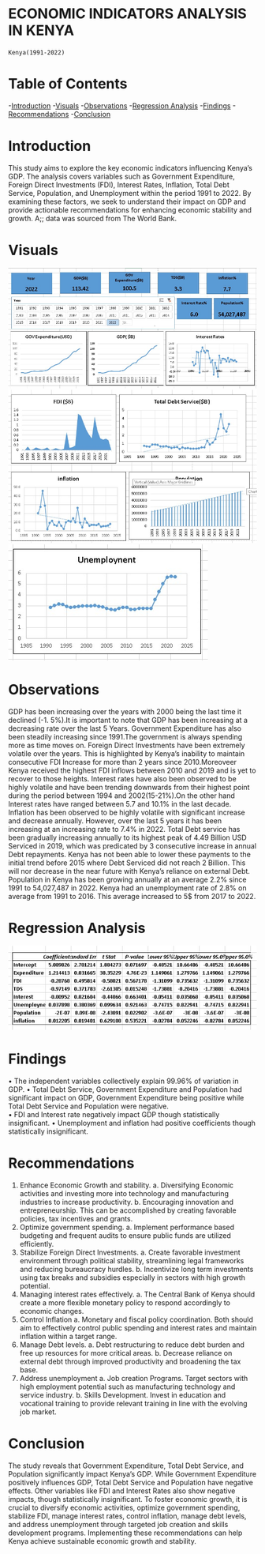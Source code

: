 # ECONOMIC INDICATORS ANALYSIS IN KENYA 
    Kenya(1991-2022)

# Table of Contents
  -[Introduction](#Introduction)
  -[Visuals](#Visuals)
      -[Observations](#Observations)
  -[Regression Analysis](#Regression_Analysis)
      -[Findings](#Findings)
  -[Recommendations](#Recommendations)
  -[Conclusion](#Conclusion)
  



# Introduction
This study aims to explore the key economic indicators influencing Kenya’s GDP. The analysis covers variables such as Government Expenditure, Foreign Direct Investments (FDI), Interest Rates, Inflation, Total Debt Service, Population, and Unemployment within the period 1991 to 2022. By examining these factors, we seek to understand their impact on GDP and provide actionable recommendations for enhancing economic stability and growth. A;; data was sourced from The World Bank.

# Visuals
![Image_2](Images/Page1.jpg)
![Image_2](Images/Page2.jpg)
![Image_3](Images/Page3.jpg)


# Observations 
GDP has been increasing over the years with 2000 being the last time it declined (-1. 5%).It is important to note that GDP has been increasing at a decreasing rate over the last 5 Years.
Government Expenditure has also been steadily increasing since 1991.The government is always spending more as time moves on.
Foreign Direct Investments have been extremely volatile over the years. This is highlighted by Kenya’s inability to maintain consecutive FDI Increase for more than 2 years since 2010.Moreoveer Kenya received the highest FDI inflows between 2010 and 2019 and is yet to recover to those heights.
Interest rates have also been observed to be highly volatile and have been trending downwards from their highest point during the period between 1994 and 2002(15-21%).On the other hand Interest rates have ranged between 5.7 and 10.1% in the last decade.
Inflation has been observed to be highly volatile with significant increase and decrease annually. However, over the last 5 years it has been increasing at an increasing rate to 7.4% in 2022.
Total Debt service has been gradually increasing annually to its highest peak of 4.49 Billion USD Serviced in 2019, which was predicated by 3 consecutive increase in annual Debt repayments. Kenya has not been able to lower these payments to the initial trend before 2015 where Debt Serviced did not reach 2 Billion. This will nor decrease in the near future with Kenya’s reliance on external Debt.
Population in Kenya has been growing annually at an average 2.2% since 1991 to    54,027,487 in 2022.
Kenya had an unemployment rate of 2.8% on average from 1991 to 2016.  This average increased to 5$ from 2017 to 2022.

# Regression Analysis
![Regression](Images/Regressuom.jpg)
# Findings 
•	The independent variables collectively explain 99.96% of variation in GDP.
•	Total Debt Service, Government Expenditure and Population had significant impact on GDP, Government Expenditure being positive while Total Debt Service and Population were negative.  
•	FDI and Interest rate negatively impact GDP though statistically insignificant.
•	Unemployment and inflation had positive coefficients though statistically insignificant.


# Recommendations
1.	Enhance Economic Growth and stability.
a.	Diversifying Economic activities and investing more into technology and manufacturing industries to increase productivity.
b.	Encouraging innovation and entrepreneurship. This can be accomplished by creating favorable policies, tax incentives and grants.
2.	Optimize government spending.
a.	Implement performance based budgeting and frequent audits to ensure public funds are utilized efficiently.
3.	Stabilize Foreign Direct Investments.
a.	Create favorable investment environment through political stability, streamlining legal frameworks and reducing bureaucracy hurdles.
b.	Incentivize long term investments using tax breaks and subsidies especially in sectors with high growth potential.
4.	Managing interest rates effectively.
a.	The Central Bank of Kenya should create a more flexible monetary policy to respond accordingly to economic changes.
5.	Control Inflation
a.	Monetary and fiscal policy coordination. Both should  aim to effectively control public spending and interest rates and maintain inflation within a target range.
6.	Manage Debt levels.
a.	Debt restructuring to reduce debt burden and free up resources for more critical areas.
b.	Decrease reliance on external debt through improved productivity and broadening the tax base.
7.	Address unemployment
a.	Job creation Programs. Target sectors with high employment potential such as manufacturing technology and service industry. 
b.	Skills Development. Invest in education and vocational training to provide relevant training in line with the evolving job market.

# Conclusion
The study reveals that Government Expenditure, Total Debt Service, and Population significantly impact Kenya’s GDP. While Government Expenditure positively influences GDP, Total Debt Service and Population have negative effects. Other variables like FDI and Interest Rates also show negative impacts, though statistically insignificant. To foster economic growth, it is crucial to diversify economic activities, optimize government spending, stabilize FDI, manage interest rates, control inflation, manage debt levels, and address unemployment through targeted job creation and skills development programs. Implementing these recommendations can help Kenya achieve sustainable economic growth and stability.
























